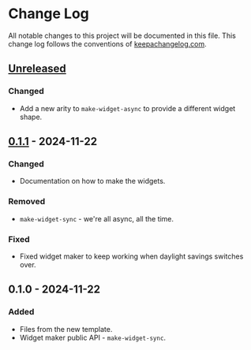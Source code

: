 # Change Log
All notable changes to this project will be documented in this file. This change log follows the conventions of [keepachangelog.com](http://keepachangelog.com/).

## [Unreleased]
### Changed
- Add a new arity to `make-widget-async` to provide a different widget shape.

## [0.1.1] - 2024-11-22
### Changed
- Documentation on how to make the widgets.

### Removed
- `make-widget-sync` - we're all async, all the time.

### Fixed
- Fixed widget maker to keep working when daylight savings switches over.

## 0.1.0 - 2024-11-22
### Added
- Files from the new template.
- Widget maker public API - `make-widget-sync`.

[Unreleased]: https://github.com/de.levering-it/dom-mock/compare/0.1.1...HEAD
[0.1.1]: https://github.com/de.levering-it/dom-mock/compare/0.1.0...0.1.1
